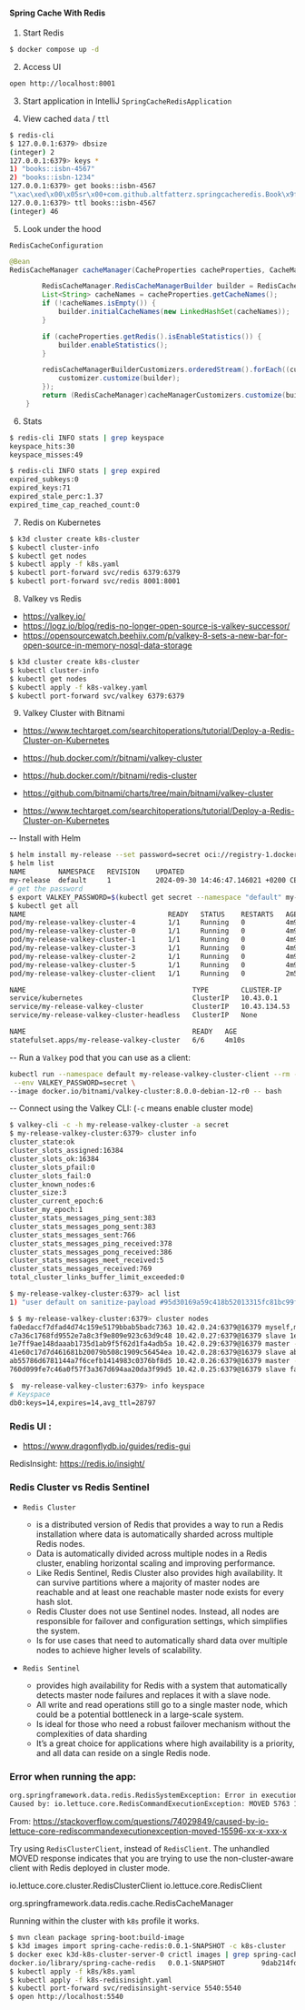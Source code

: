 #### Spring Cache With Redis

1. Start Redis

```bash
$ docker compose up -d
```

2. Access UI

```bash
open http://localhost:8001
```

3. Start application in IntelliJ `SpringCacheRedisApplication`

4. View cached `data` / `ttl`

```bash
$ redis-cli
$ 127.0.0.1:6379> dbsize
(integer) 2
127.0.0.1:6379> keys *
1) "books::isbn-4567"
2) "books::isbn-1234"
127.0.0.1:6379> get books::isbn-4567
"\xac\xed\x00\x05sr\x00+com.github.altfatterz.springcacheredis.Book\x9f1\x91\xde\xcfs\xa2\b\x02\x00\x02L\x00\x04isbnt\x00\x12Ljava/lang/String;L\x00\x05titleq\x00~\x00\x01xpt\x00\tisbn-4567t\x00\tSome book"
127.0.0.1:6379> ttl books::isbn-4567
(integer) 46
```

5. Look under the hood

`RedisCacheConfiguration`

```java
@Bean
RedisCacheManager cacheManager(CacheProperties cacheProperties, CacheManagerCustomizers cacheManagerCustomizers, ObjectProvider<org.springframework.data.redis.cache.RedisCacheConfiguration> redisCacheConfiguration, ObjectProvider<RedisCacheManagerBuilderCustomizer> redisCacheManagerBuilderCustomizers, RedisConnectionFactory redisConnectionFactory, ResourceLoader resourceLoader) {

        RedisCacheManager.RedisCacheManagerBuilder builder = RedisCacheManager.builder(redisConnectionFactory).cacheDefaults(this.determineConfiguration(cacheProperties, redisCacheConfiguration, resourceLoader.getClassLoader()));
        List<String> cacheNames = cacheProperties.getCacheNames();
        if (!cacheNames.isEmpty()) {
            builder.initialCacheNames(new LinkedHashSet(cacheNames));
        }

        if (cacheProperties.getRedis().isEnableStatistics()) {
            builder.enableStatistics();
        }

        redisCacheManagerBuilderCustomizers.orderedStream().forEach((customizer) -> {
            customizer.customize(builder);
        });
        return (RedisCacheManager)cacheManagerCustomizers.customize(builder.build());
    }
```

6. Stats

```bash
$ redis-cli INFO stats | grep keyspace
keyspace_hits:30
keyspace_misses:49

$ redis-cli INFO stats | grep expired
expired_subkeys:0
expired_keys:71
expired_stale_perc:1.37
expired_time_cap_reached_count:0
```

7. Redis on Kubernetes

```bash
$ k3d cluster create k8s-cluster
$ kubectl cluster-info
$ kubectl get nodes
$ kubectl apply -f k8s.yaml
$ kubectl port-forward svc/redis 6379:6379
$ kubectl port-forward svc/redis 8001:8001
```

8. Valkey vs Redis

- https://valkey.io/
- https://logz.io/blog/redis-no-longer-open-source-is-valkey-successor/
- https://opensourcewatch.beehiiv.com/p/valkey-8-sets-a-new-bar-for-open-source-in-memory-nosql-data-storage

```bash
$ k3d cluster create k8s-cluster
$ kubectl cluster-info
$ kubectl get nodes
$ kubectl apply -f k8s-valkey.yaml
$ kubectl port-forward svc/valkey 6379:6379
```

9. Valkey Cluster with Bitnami

- https://www.techtarget.com/searchitoperations/tutorial/Deploy-a-Redis-Cluster-on-Kubernetes
- https://hub.docker.com/r/bitnami/valkey-cluster
- https://hub.docker.com/r/bitnami/redis-cluster

- https://github.com/bitnami/charts/tree/main/bitnami/valkey-cluster
- https://www.techtarget.com/searchitoperations/tutorial/Deploy-a-Redis-Cluster-on-Kubernetes

-- Install with Helm

```bash
$ helm install my-release --set password=secret oci://registry-1.docker.io/bitnamicharts/valkey-cluster
$ helm list
NAME      	NAMESPACE	REVISION	UPDATED                              	STATUS  	CHART               	APP VERSION
my-release	default  	1       	2024-09-30 14:46:47.146021 +0200 CEST	deployed	valkey-cluster-1.0.1	8.0.0
# get the password
$ export VALKEY_PASSWORD=$(kubectl get secret --namespace "default" my-release-valkey-cluster -o jsonpath="{.data.valkey-password}" | base64 -d)
$ kubectl get all
NAME                                   READY   STATUS    RESTARTS   AGE
pod/my-release-valkey-cluster-4        1/1     Running   0          4m9s
pod/my-release-valkey-cluster-0        1/1     Running   0          4m9s
pod/my-release-valkey-cluster-1        1/1     Running   0          4m9s
pod/my-release-valkey-cluster-3        1/1     Running   0          4m9s
pod/my-release-valkey-cluster-2        1/1     Running   0          4m9s
pod/my-release-valkey-cluster-5        1/1     Running   0          4m9s
pod/my-release-valkey-cluster-client   1/1     Running   0          2m56s

NAME                                         TYPE        CLUSTER-IP     EXTERNAL-IP   PORT(S)              AGE
service/kubernetes                           ClusterIP   10.43.0.1      <none>        443/TCP              87m
service/my-release-valkey-cluster            ClusterIP   10.43.134.53   <none>        6379/TCP             4m9s
service/my-release-valkey-cluster-headless   ClusterIP   None           <none>        6379/TCP,16379/TCP   4m9s

NAME                                         READY   AGE
statefulset.apps/my-release-valkey-cluster   6/6     4m10s
```

-- Run a `Valkey` pod that you can use as a client:

```bash
kubectl run --namespace default my-release-valkey-cluster-client --rm --tty -i --restart='Never' \
 --env VALKEY_PASSWORD=secret \
--image docker.io/bitnami/valkey-cluster:8.0.0-debian-12-r0 -- bash
```

-- Connect using the Valkey CLI: (`-c` means enable cluster mode)

```bash 
$ valkey-cli -c -h my-release-valkey-cluster -a secret
$ my-release-valkey-cluster:6379> cluster info
cluster_state:ok
cluster_slots_assigned:16384
cluster_slots_ok:16384
cluster_slots_pfail:0
cluster_slots_fail:0
cluster_known_nodes:6
cluster_size:3
cluster_current_epoch:6
cluster_my_epoch:1
cluster_stats_messages_ping_sent:383
cluster_stats_messages_pong_sent:383
cluster_stats_messages_sent:766
cluster_stats_messages_ping_received:378
cluster_stats_messages_pong_received:386
cluster_stats_messages_meet_received:5
cluster_stats_messages_received:769
total_cluster_links_buffer_limit_exceeded:0

$ my-release-valkey-cluster:6379> acl list
1) "user default on sanitize-payload #95d30169a59c418b52013315fc81bc99fdf0a7b03a116f346ab628496f349ed5 ~* &* +@all"

$ $ my-release-valkey-cluster:6379> cluster nodes
fa0edaccf7dfad4d74c159e5179bbab5badc7363 10.42.0.24:6379@16379 myself,master - 0 0 2 connected 5461-10922
c7a36c1768fd9552e7a8c3f9e809e923c63d9c48 10.42.0.27:6379@16379 slave 1e7ff9ae148daaab1735d1ab9f5f62d1fa4adb5a 0 1727705107000 1 connected
1e7ff9ae148daaab1735d1ab9f5f62d1fa4adb5a 10.42.0.29:6379@16379 master - 0 1727705108018 1 connected 0-5460
41e60c17d7d461681b20079b508c1909c56454ea 10.42.0.28:6379@16379 slave ab55786d6781144a7f6cefb1414983c0376bf8d5 0 1727705105997 3 connected
ab55786d6781144a7f6cefb1414983c0376bf8d5 10.42.0.26:6379@16379 master - 0 1727705105000 3 connected 10923-16383
760d099fe7c46a0f57f3a367d694aa20da3f99d5 10.42.0.25:6379@16379 slave fa0edaccf7dfad4d74c159e5179bbab5badc7363 0 1727705107008 2 connected

$  my-release-valkey-cluster:6379> info keyspace
# Keyspace
db0:keys=14,expires=14,avg_ttl=28797
```

### Redis UI :

- https://www.dragonflydb.io/guides/redis-gui

RedisInsight: https://redis.io/insight/

### Redis Cluster vs Redis Sentinel

- `Redis Cluster`
    - is a distributed version of Redis that provides a way to run a Redis installation where data is automatically
      sharded across multiple Redis nodes.
    - Data is automatically divided across multiple nodes in a Redis cluster, enabling horizontal scaling and improving
      performance.
    - Like Redis Sentinel, Redis Cluster also provides high availability. It can survive partitions where a majority of
      master nodes are reachable and at least one reachable master node exists for every hash slot.
    - Redis Cluster does not use Sentinel nodes. Instead, all nodes are responsible for failover and configuration
      settings, which simplifies the system.
    - Is for use cases that need to automatically shard data over multiple nodes to achieve higher levels of
      scalability.

- `Redis Sentinel`
    - provides high availability for Redis with a system that automatically detects master node failures and replaces it
      with a slave node.
    - All write and read operations still go to a single master node, which could be a potential bottleneck in a
      large-scale system.
    - Is ideal for those who need a robust failover mechanism without the complexities of data sharding
    - It’s a great choice for applications where high availability is a priority, and all data can reside on a single
      Redis node.

### Error when running the app:

```bash
org.springframework.data.redis.RedisSystemException: Error in execution
Caused by: io.lettuce.core.RedisCommandExecutionException: MOVED 5763 10.42.0.39:6379
```

From: https://stackoverflow.com/questions/74029849/caused-by-io-lettuce-core-rediscommandexecutionexception-moved-15596-xx-x-xxx-x

Try using `RedisClusterClient`, instead of `RedisClient`. The unhandled MOVED response indicates that you are trying to
use the non-cluster-aware client with Redis deployed in cluster mode.

io.lettuce.core.cluster.RedisClusterClient
io.lettuce.core.RedisClient

org.springframework.data.redis.cache.RedisCacheManager


Running within the cluster with `k8s`  profile it works.

```bash
$ mvn clean package spring-boot:build-image
$ k3d images import spring-cache-redis:0.0.1-SNAPSHOT -c k8s-cluster 
$ docker exec k3d-k8s-cluster-server-0 crictl images | grep spring-cache-redis
docker.io/library/spring-cache-redis   0.0.1-SNAPSHOT         9dab214fd7203       361MB
$ kubectl apply -f k8s/k8s.yaml
$ kubectl apply -f k8s-redisinsight.yaml
$ kubectl port-forward svc/redisinsight-service 5540:5540
$ open http://localhost:5540
```
